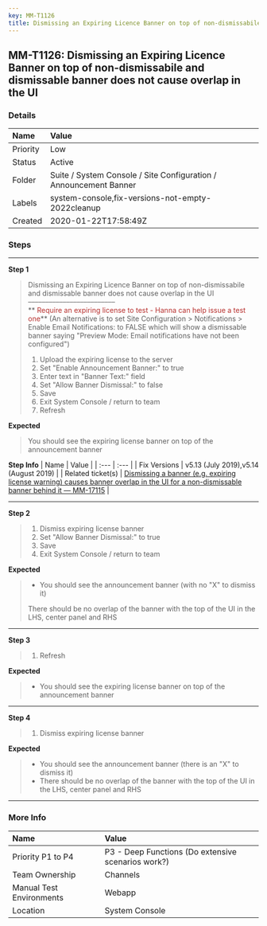 ```yaml
---
key: MM-T1126
title: Dismissing an Expiring Licence Banner on top of non-dismissabile and dismissable banner does not cause overlap in the UI
---
```


## MM-T1126: Dismissing an Expiring Licence Banner on top of non-dismissabile and dismissable banner does not cause overlap in the UI

### Details

| Name     | Value                                                             |
| :------- | :---------------------------------------------------------------- |
| Priority | Low                                                               |
| Status   | Active                                                            |
| Folder   | Suite / System Console / Site Configuration / Announcement Banner |
| Labels   | system-console,fix-versions-not-empty-2022cleanup                 |
| Created  | 2020-01-22T17:58:49Z                                              |

### Steps

<hr/>

**Step 1**

> <article>Dismissing an Expiring Licence Banner on top of non-dismissabile and dismissable banner does not cause overlap in the UI<br>–––––––––––––––––––––––––<br>** <span style="color: rgb(184, 49, 47);">Require an expiring license to test - Hanna can help issue a test one</span>** (An alternative is to set Site Configuration &gt; Notifications &gt; Enable Email Notifications: to FALSE which will show a dismissable banner saying "Preview Mode: Email notifications have not been configured")<ol><li>Upload the expiring license to the server</li><li>Set "Enable Announcement Banner:" to true</li><li>Enter text in "Banner Text:" field</li><li>Set "Allow Banner Dismissal:" to false</li><li>Save</li><li>Exit System Console / return to team</li><li>Refresh</li></ol></article>

**Expected**

> <article>You should see the expiring license banner on top of the announcement banner</article>

**Step Info**
| Name | Value |
| :--- | :--- |
| Fix Versions | v5.13 (July 2019),v5.14 (August 2019) |
| Related ticket(s) | <a href="https://mattermost.atlassian.net/browse/MM-17115">Dismissing a banner (e.g. expiring license warning) causes banner overlap in the UI for a non-dismissable banner behind it — MM-17115</a> |

<hr/>

**Step 2**

> <article><ol><li>Dismiss expiring license banner</li><li>Set "Allow Banner Dismissal:" to true</li><li>Save</li><li>Exit System Console / return to team</li></ol></article>

**Expected**

> <article><ul><li>You should see the announcement banner (with no "X" to dismiss it)</li></ul>There should be no overlap of the banner with the top of the UI in the LHS, center panel and RHS</article>

<hr/>

**Step 3**

> <article><ol><li>Refresh</li></ol></article>

**Expected**

> <article><ul><li>You should see the expiring license banner on top of the announcement banner</li></ul></article>

<hr/>

**Step 4**

> <article><ol><li>Dismiss expiring license banner</li></ol></article>

**Expected**

> <article><ul><li>You should see the announcement banner (there is an "X" to dismiss it)</li><li>There should be no overlap of the banner with the top of the UI in the LHS, center panel and RHS</li></ul></article>

<hr/>

### More Info

| Name                     | Value                                              |
| :----------------------- | :------------------------------------------------- |
| Priority P1 to P4        | P3 - Deep Functions (Do extensive scenarios work?) |
| Team Ownership           | Channels                                           |
| Manual Test Environments | Webapp                                             |
| Location                 | System Console                                     |

